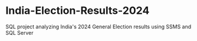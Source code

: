 # India-Election-Results-2024
SQL project analyzing India's 2024 General Election results using SSMS and SQL Server
